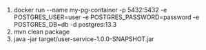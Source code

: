1) docker run --name my-pg-container -p 5432:5432 -e POSTGRES_USER=user -e POSTGRES_PASSWORD=password -e POSTGRES_DB=db -d postgres:13.3
2) mvn clean package  
3) java -jar target/user-service-1.0.0-SNAPSHOT.jar
